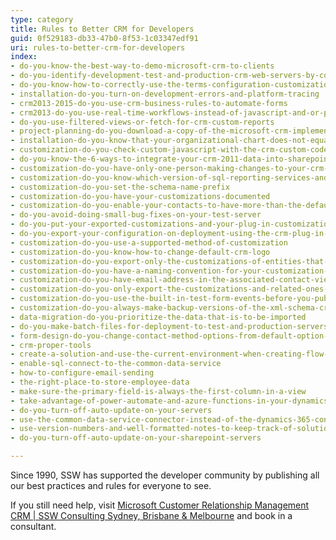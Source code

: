 ```yaml
---
type: category
title: Rules to Better CRM for Developers
guid: 0f529183-db33-47b0-8f53-1c03347edf91
uri: rules-to-better-crm-for-developers
index:
- do-you-know-the-best-way-to-demo-microsoft-crm-to-clients
- do-you-identify-development-test-and-production-crm-web-servers-by-colors
- do-you-know-how-to-correctly-use-the-terms-configuration-customization-and-extending-in-the-crm-context
- installation-do-you-turn-on-development-errors-and-platform-tracing
- crm2013-2015-do-you-use-crm-business-rules-to-automate-forms
- crm2013-do-you-use-real-time-workflows-instead-of-javascript-and-or-plugin-code
- do-you-use-filtered-views-or-fetch-for-crm-custom-reports
- project-planning-do-you-download-a-copy-of-the-microsoft-crm-implementation-guide
- installation-do-you-know-that-your-organizational-chart-does-not-equal-your-crm-business-units
- customization-do-you-check-custom-javascript-with-the-crm-custom-code-validation-tool
- do-you-know-the-6-ways-to-integrate-your-crm-2011-data-into-sharepoint-2010
- customization-do-you-have-only-one-person-making-changes-to-your-crm-customization
- customization-do-you-know-which-version-of-sql-reporting-services-and-visual-studio-you-are-using
- customization-do-you-set-the-schema-name-prefix
- customization-do-you-have-your-customizations-documented
- customization-do-you-enable-your-contacts-to-have-more-than-the-default-3-email-addresses-and-phone-numbers
- do-you-avoid-doing-small-bug-fixes-on-your-test-server
- do-you-put-your-exported-customizations-and-your-plug-in-customization-under-source-control-during-deployment
- do-you-export-your-configuration-on-deployment-using-the-crm-plug-in-registration-tool
- customization-do-you-use-a-supported-method-of-customization
- customization-do-you-know-how-to-change-default-crm-logo
- customization-do-you-export-only-the-customizations-of-entities-that-you-did-customize
- customization-do-you-have-a-naming-convention-for-your-customization-back-up-crm-4-only
- customization-do-you-have-email-address-in-the-associated-contact-view
- customization-do-you-only-export-the-customizations-and-related-ones-that-you-have-made-(only-for-crm-4-0)
- customization-do-you-use-the-built-in-test-form-events-before-you-publish-javascript-changes
- customization-do-you-always-make-backup-versions-of-the-xml-schema-crm-4-only
- data-migration-do-you-prioritize-the-data-that-is-to-be-imported
- do-you-make-batch-files-for-deployment-to-test-and-production-servers
- form-design-do-you-change-contact-method-options-from-default-option-group-to-checkboxes
- crm-proper-tools
- create-a-solution-and-use-the-current-environment-when-creating-flow-for-dynamics
- enable-sql-connect-to-the-common-data-service
- how-to-configure-email-sending
- the-right-place-to-store-employee-data
- make-sure-the-primary-field-is-always-the-first-column-in-a-view
- take-advantage-of-power-automate-and-azure-functions-in-your-dynamics-solutions
- do-you-turn-off-auto-update-on-your-servers
- use-the-common-data-service-connector-instead-of-the-dynamics-365-connector
- use-version-numbers-and-well-formatted-notes-to-keep-track-of-solution-changes
- do-you-turn-off-auto-update-on-your-sharepoint-servers

---
```

Since 1990, SSW has supported the developer community by publishing all our best practices and rules for everyone to see.

If you still need help, visit [Microsoft Customer Relationship Management CRM | SSW Consulting Sydney, Brisbane & Melbourne](http&#58;//www.ssw.com.au/ssw/Consulting/MicrosoftCRM.aspx) and book in a consultant.

